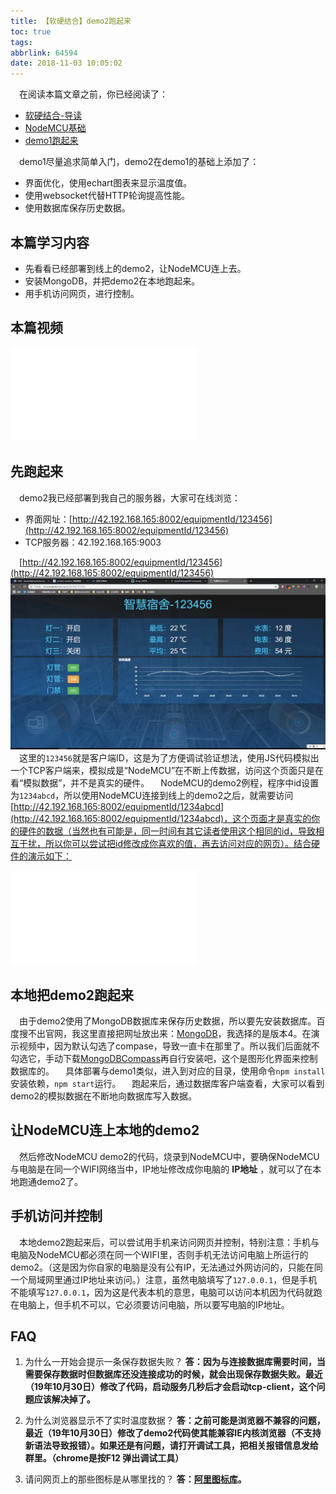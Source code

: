 ```yaml
---
title: 【软硬结合】demo2跑起来
toc: true
tags:
abbrlink: 64594
date: 2018-11-03 10:05:02
---
```


&emsp;在阅读本篇文章之前，你已经阅读了：
- [软硬结合-导读](/posts/44755)
- [NodeMCU基础](/posts/31494)
- [demo1跑起来](/posts/64786/)

&emsp;demo1尽量追求简单入门，demo2在demo1的基础上添加了：
- 界面优化，使用echart图表来显示温度值。
- 使用websocket代替HTTP轮询提高性能。
- 使用数据库保存历史数据。

## 本篇学习内容
- 先看看已经部署到线上的demo2，让NodeMCU连上去。
- 安装MongoDB，并把demo2在本地跑起来。
- 用手机访问网页，进行控制。

## 本篇视频
<iframe src="//player.bilibili.com/player.html?aid=462062924&bvid=BV16L411n7Pi&cid=379908862&page=4" scrolling="no" border="0" frameborder="no" framespacing="0" allowfullscreen="true" class="bilibili-video"> </iframe>


## 先跑起来
&emsp;demo2我已经部署到我自己的服务器，大家可在线浏览：
- 界面网址：[http://42.192.168.165:8002/equipmentId/123456](http://42.192.168.165:8002/equipmentId/123456)
- TCP服务器：42.192.168.165:9003

&emsp;[http://42.192.168.165:8002/equipmentId/123456](http://42.192.168.165:8002/equipmentId/123456)
![](/blog_images/demo2效果图.webp)
&emsp;这里的`123456`就是客户端ID，这是为了方便调试验证想法，使用JS代码模拟出一个TCP客户端来，模拟成是“NodeMCU”在不断上传数据，访问这个页面只是在看“模拟数据”，并不是真实的硬件。
&emsp;NodeMCU的demo2例程，程序中id设置为`1234abcd`，所以使用NodeMCU连接到线上的demo2之后，就需要访问[http://42.192.168.165:8002/equipmentId/1234abcd](http://42.192.168.165:8002/equipmentId/1234abcd)，这个页面才是真实的你的硬件的数据（当然也有可能是，同一时间有其它读者使用这个相同的id，导致相互干扰，所以你可以尝试把id修改成你喜欢的值，再去访问对应的网页）。结合硬件的演示如下：

<iframe src="//player.bilibili.com/player.html?bvid=BV1x64y1i7Lt&page=1" scrolling="no" border="0" frameborder="no" framespacing="0" allowfullscreen="true" class="bilibili-video"> </iframe>

## 本地把demo2跑起来
&emsp;由于demo2使用了MongoDB数据库来保存历史数据，所以要先安装数据库。百度搜不出官网，我这里直接把网址放出来：[MongoDB](https://www.mongodb.com/try/download/community)，我选择的是版本4。在演示视频中，因为默认勾选了compase，导致一直卡在那里了。所以我们后面就不勾选它，手动下载[MongoDBCompass](https://www.mongodb.com/try/download/compass)再自行安装吧，这个是图形化界面来控制数据库的。
&emsp;具体部署与demo1类似，进入到对应的目录，使用命令`npm install`安装依赖，`npm start`运行。
&emsp;跑起来后，通过数据库客户端查看，大家可以看到demo2的模拟数据在不断地向数据库写入数据。
## 让NodeMCU连上本地的demo2
&emsp;然后修改NodeMCU demo2的代码，烧录到NodeMCU中，要确保NodeMCU与电脑是在同一个WIFI网络当中，IP地址修改成你电脑的 __IP地址__ ，就可以了在本地跑通demo2了。


## 手机访问并控制
&emsp;本地demo2跑起来后，可以尝试用手机来访问网页并控制，特别注意：手机与电脑及NodeMCU都必须在同一个WIFI里，否则手机无法访问电脑上所运行的demo2。（这是因为你自家的电脑是没有公有IP，无法通过外网访问的，只能在同一个局域网里通过IP地址来访问。）注意，虽然电脑填写了`127.0.0.1`，但是手机不能填写`127.0.0.1`，因为这是代表本机的意思，电脑可以访问本机因为代码就跑在电脑上，但手机不可以，它必须要访问电脑，所以要写电脑的IP地址。


## FAQ
1. 为什么一开始会提示一条保存数据失败？
__答：因为与连接数据库需要时间，当需要保存数据时但数据库还没连接成功的时候，就会出现保存数据失败。最近（19年10月30日）修改了代码，启动服务几秒后才会启动tcp-client，这个问题应该解决掉了。__

2. 为什么浏览器显示不了实时温度数据？
__答：之前可能是浏览器不兼容的问题，最近（19年10月30日）修改了demo2代码使其能兼容IE内核浏览器（不支持新语法导致报错）。如果还是有问题，请打开调试工具，把相关报错信息发给群里。（chrome是按F12 弹出调试工具）__ 

3. 请问网页上的那些图标是从哪里找的？
__答：[阿里图标库](http://iconfont.cn)。__ 
